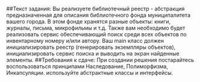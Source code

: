 ##Текст задания:
Вы реализуете библиотечный реестр - абстракция предназначенная для описания библиотечного фонда муниципалитета вашего города. 
В этом фонде хранятся разные объекты: книги, журналы, письма, микрофильмы и т.д.
Также вам необходимо будет реализовать сервис обеспечивающий поиск среди всех объектов по инвентарному номеру и/или автору. 
Ваш main класс должен инициализировать реестр (генерировать экземпляры объектов), инициализировать сервис поиска и выводить на экран найденные элементы.
##Требования к сдаче: 
При создании решения постарайтесь воспользоваться принципами Наследование, Полиморфизма, Инкапсуляции. используйте абстрактные классы и интерфейсы.

